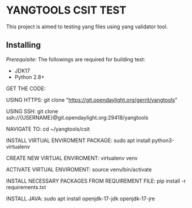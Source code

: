 # YANGTOOLS CSIT TEST
This project is aimed to testing yang files using yang validator tool.

## Installing

*Prerequisite:*  The followings are required for building test:

- JDK17
- Python 2.8+

GET THE CODE:

USING HTTPS:
    git clone "https://git.opendaylight.org/gerrit/yangtools"

USING SSH:
    git clone ssh://{USERNAME}@git.opendaylight.org:29418/yangtools

NAVIGATE TO:
    cd ~/yangtools/csit

INSTALL VIRTUAL ENVIROMENT PACKAGE:
    sudo apt install python3-virtualenv

CREATE NEW VIRTUAL ENVIROMENT:
    virtualenv venv

ACTIVATE VIRTUAL ENVIROMENT:
    source venv/bin/activate

INSTALL NECESSARY PACKAGES FROM REQUIREMENT FILE:
    pip install -r requirements.txt

INSTALL JAVA:
    sudo apt install openjdk-17-jdk openjdk-17-jre
